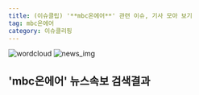 ```yaml
---
title: (이슈클립) '**mbc온에어**' 관련 이슈, 기사 모아 보기
tag: mbc온에어
category: 이슈클리핑
---
```

![wordcloud](https://s3.ap-northeast-2.amazonaws.com/lyrics101-wordcloud/2018-09-25-1537868446.png)
![news_img](https://user-images.githubusercontent.com/42597476/44507050-1206f400-a6e4-11e8-8d98-7ffbfebb353f.png)
## **'**mbc온에어**'** 뉴스속보 검색결과

